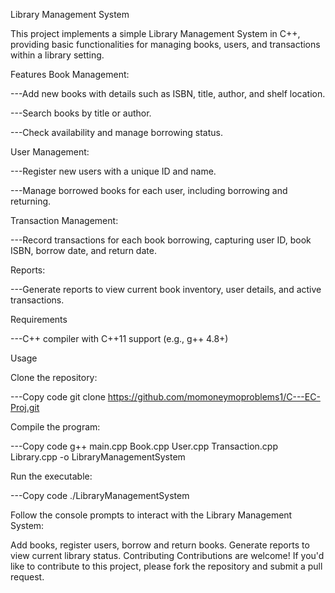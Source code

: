 Library Management System

This project implements a simple Library Management System in C++, providing basic functionalities for managing books, users, and transactions within a library setting.

Features
Book Management:

---Add new books with details such as ISBN, title, author, and shelf location.

---Search books by title or author.

---Check availability and manage borrowing status.


User Management:

---Register new users with a unique ID and name.

---Manage borrowed books for each user, including borrowing and returning.

Transaction Management:

---Record transactions for each book borrowing, capturing user ID, book ISBN, borrow date, and return date.

Reports:

---Generate reports to view current book inventory, user details, and active transactions.

Requirements

---C++ compiler with C++11 support (e.g., g++ 4.8+)

Usage

Clone the repository:

---Copy code
git clone https://github.com/momoneymoproblems1/C---EC-Proj.git


Compile the program:

---Copy code
g++ main.cpp Book.cpp User.cpp Transaction.cpp Library.cpp -o LibraryManagementSystem


Run the executable:

---Copy code
./LibraryManagementSystem


Follow the console prompts to interact with the Library Management System:

Add books, register users, borrow and return books.
Generate reports to view current library status.
Contributing
Contributions are welcome! If you'd like to contribute to this project, please fork the repository and submit a pull request.
